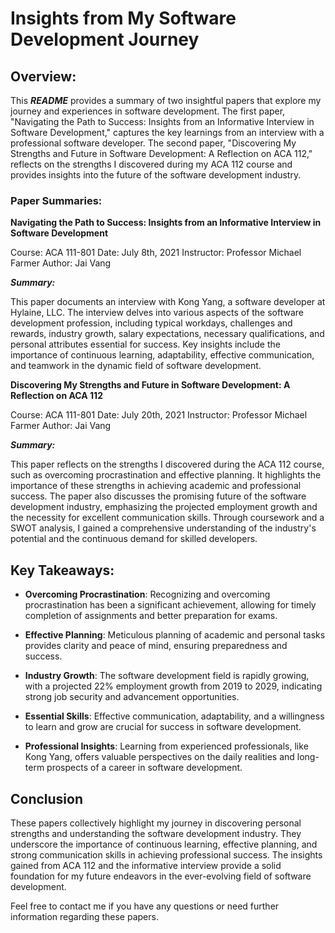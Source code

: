 # Insights from My Software Development Journey

## Overview:

This **_README_** provides a summary of two insightful papers that explore my journey and experiences in software development. The first paper, "Navigating the Path to Success: Insights from an Informative Interview in Software Development," captures the key learnings from an interview with a professional software developer. The second paper, "Discovering My Strengths and Future in Software Development: A Reflection on ACA 112," reflects on the strengths I discovered during my ACA 112 course and provides insights into the future of the software development industry.

### Paper Summaries:

**Navigating the Path to Success: Insights from an Informative Interview in Software Development**

Course: ACA 111-801
Date: July 8th, 2021
Instructor: Professor Michael Farmer
Author: Jai Vang

**_Summary:_**

This paper documents an interview with Kong Yang, a software developer at Hylaine, LLC. The interview delves into various aspects of the software development profession, including typical workdays, challenges and rewards, industry growth, salary expectations, necessary qualifications, and personal attributes essential for success. Key insights include the importance of continuous learning, adaptability, effective communication, and teamwork in the dynamic field of software development.

**Discovering My Strengths and Future in Software Development: A Reflection on ACA 112**

Course: ACA 111-801
Date: July 20th, 2021
Instructor: Professor Michael Farmer
Author: Jai Vang

**_Summary:_**

This paper reflects on the strengths I discovered during the ACA 112 course, such as overcoming procrastination and effective planning. It highlights the importance of these strengths in achieving academic and professional success. The paper also discusses the promising future of the software development industry, emphasizing the projected employment growth and the necessity for excellent communication skills. Through coursework and a SWOT analysis, I gained a comprehensive understanding of the industry's potential and the continuous demand for skilled developers.

## Key Takeaways:

- **Overcoming Procrastination**: Recognizing and overcoming procrastination has been a significant achievement, allowing for timely completion of assignments and better preparation for exams.

- **Effective Planning**: Meticulous planning of academic and personal tasks provides clarity and peace of mind, ensuring preparedness and success.

- **Industry Growth**: The software development field is rapidly growing, with a projected 22% employment growth from 2019 to 2029, indicating strong job security and advancement opportunities.

- **Essential Skills**: Effective communication, adaptability, and a willingness to learn and grow are crucial for success in software development.

- **Professional Insights**: Learning from experienced professionals, like Kong Yang, offers valuable perspectives on the daily realities and long-term prospects of a career in software development.

## Conclusion

These papers collectively highlight my journey in discovering personal strengths and understanding the software development industry. They underscore the importance of continuous learning, effective planning, and strong communication skills in achieving professional success. The insights gained from ACA 112 and the informative interview provide a solid foundation for my future endeavors in the ever-evolving field of software development.

Feel free to contact me if you have any questions or need further information regarding these papers.
